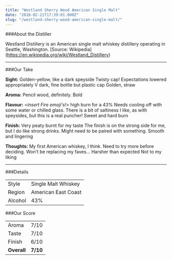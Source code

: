 ```yaml
---
title: "Westland Sherry Wood American Single Malt"
date: "2018-02-21T17:39:01.000Z"
slug: "/westland-sherry-wood-american-single-malt/"
---
```

###About the Distiller



Westland Distillery is an American single malt whiskey distillery operating in Seattle, Washington. [Source: Wikipedia] (https://en.wikipedia.org/wiki/Westland_Distillery)

---

###Our Take

**Sight:**
Golden-yellow, like a dark speyside
Twisty cap! Expectations lowered appropriately
V dark, fine bottle but plastic cap
Golden, straw

**Aroma:** 
Pencil wood, definitely.
Bold

**Flavour:** 
<*insert Fire emoji's!*> high burn for a 43%
Needs cooling off with some water or chilled glass. There is a bit of saltiness I like, as with speysides, but this is a real puncher!
Sweet and hard burn

**Finish:** 
Very peaty burnt for my taste
The finish is on the strong side for me, but I do like strong drinks. Might need to be paired with something.
Smooth and lingering

**Thoughts:**
My first American whiskey, I think. Need to try more before deciding. Won't be replacing my faves...
Harsher than expected
Not to my liking

---

###Details
<table>  
<tr>  
<td class="grey">Style</td><td>Single Malt Whiskey</td>  
</tr>  
<tr>  
<td class="grey">Region</td><td>American East Coast</td>  
</tr>  
<tr>  
<td class="grey">Alcohol</td><td>43%</td>  
</tr>  
</table>


###Our Score
<table class="score-table">  
<tr>  
<td class="grey">Aroma</td><td>7/10</td>  
</tr>  
<tr>  
<td class="grey">Taste</td><td>7/10</td>  
</tr>  
<tr>  
<td class="grey">Finish</td><td>6/10</td>  
</tr>  
<tr>  
<td class="grey"><strong>Overall</strong></td><td><strong>7/10</strong></td>  
</tr>  
</table>
    